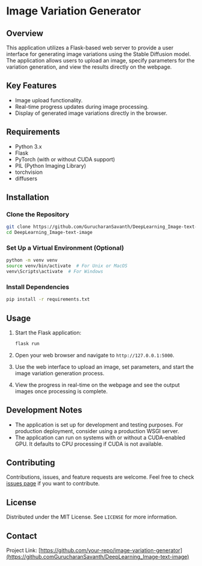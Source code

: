 
# Image Variation Generator

## Overview
This application utilizes a Flask-based web server to provide a user interface for generating image variations using the Stable Diffusion model. The application allows users to upload an image, specify parameters for the variation generation, and view the results directly on the webpage.

## Key Features
- Image upload functionality.
- Real-time progress updates during image processing.
- Display of generated image variations directly in the browser.

## Requirements
- Python 3.x
- Flask
- PyTorch (with or without CUDA support)
- PIL (Python Imaging Library)
- torchvision
- diffusers

## Installation

### Clone the Repository
```bash
git clone https://github.com/GurucharanSavanth/DeepLearning_Image-text-image.git
cd DeepLearning_Image-text-image
```

### Set Up a Virtual Environment (Optional)
```bash
python -m venv venv
source venv/bin/activate  # For Unix or MacOS
venv\Scripts\activate  # For Windows
```

### Install Dependencies
```bash
pip install -r requirements.txt
```

## Usage

1. Start the Flask application:
   ```bash
   flask run
   ```

2. Open your web browser and navigate to `http://127.0.0.1:5000`.

3. Use the web interface to upload an image, set parameters, and start the image variation generation process.

4. View the progress in real-time on the webpage and see the output images once processing is complete.

## Development Notes
- The application is set up for development and testing purposes. For production deployment, consider using a production WSGI server.
- The application can run on systems with or without a CUDA-enabled GPU. It defaults to CPU processing if CUDA is not available.

## Contributing
Contributions, issues, and feature requests are welcome. Feel free to check [issues page](link-to-issues-page) if you want to contribute.

## License
Distributed under the MIT License. See `LICENSE` for more information.

## Contact
Project Link: [https://github.com/your-repo/image-variation-generator](https://github.comGurucharanSavanth/DeepLearning_Image-text-image)
